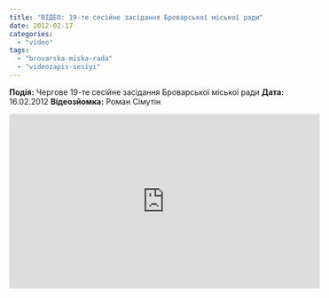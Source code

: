 ```yaml
---
title: "ВІДЕО: 19-те сесійне засідання Броварської міської ради"
date: 2012-02-17
categories: 
  - "video"
tags: 
  - "brovarska-miska-rada"
  - "videozapis-sesiyi"
---
```


**Подія:** Чергове 19-те сесійне засідання Броварської міської ради **Дата:** 16.02.2012 **Відеозйомка:** Роман Сімутін

<iframe width="560" height="315" src="http://www.youtube.com/embed/C25GHNjm-T4" frameborder="0" allowfullscreen></iframe>
